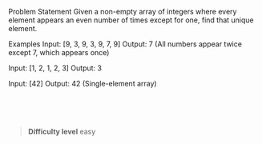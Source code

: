 Problem Statement
Given a non-empty array of integers where every element appears an even number of times except for one, find that unique element.

Examples
Input: [9, 3, 9, 3, 9, 7, 9]
Output: 7 (All numbers appear twice except 7, which appears once)

Input: [1, 2, 1, 2, 3]
Output: 3

Input: [42]
Output: 42 (Single-element array)



<br><br><br>

> **Difficulty level**
> easy